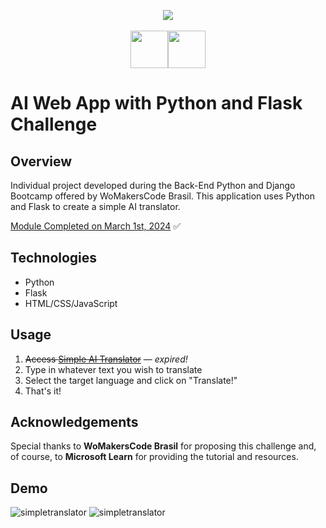 <p align="center"><img src="https://github.com/quasiEvil/ProjetoFinal_SquadAmeenahGuribFakim/assets/140989367/e2ae9bd9-13f2-4f70-ae46-9d3b8d77ab64)" height="auto">
<br><br>
<img src="https://github.com/quasiEvil/ProjetoFinal_SquadAmeenahGuribFakim/assets/140989367/bf85af97-f4d6-420b-85e2-b23827a9dbca" height="60"><img src="https://github.com/quasiEvil/ProjetoFinal_SquadAmeenahGuribFakim/assets/140989367/a5d109fc-beef-4ef7-b7aa-28c31d5eeb53" height="60">

# AI Web App with Python and Flask Challenge

## Overview
Individual project developed during the Back-End Python and Django Bootcamp offered by WoMakersCode Brasil. This application uses Python and Flask to create a simple AI translator.

[Module Completed on March 1st, 2024](https://learn.microsoft.com/en-us/users/anapaulabadar-1984/achievements/vkaxqrzm) ✅

## Technologies
- Python
- Flask
- HTML/CSS/JavaScript

## Usage
1. ~~Access [Simple AI Translator](http://simple-ai-translator.azurewebsites.net/)~~ — *expired!*
2. Type in whatever text you wish to translate
3. Select the target language and click on "Translate!"
4. That's it!

## Acknowledgements
Special thanks to **WoMakersCode Brasil** for proposing this challenge and, of course, to **Microsoft Learn** for providing the tutorial and resources.

## Demo
![simpletranslator](https://github.com/quasiEvil/translator-web-app-challenge/assets/140989367/cbf9875b-06bb-499e-8393-962d80c922af)
![simpletranslator](https://github.com/quasiEvil/translator-web-app-challenge/assets/140989367/5f354fe0-07e3-40d3-be5d-2375ddb130c0)
